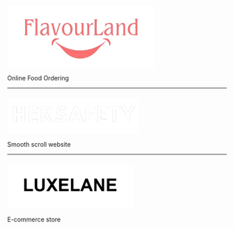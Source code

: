 
<div align="left">
<img height=140 src="https://github.com/isudiptodas/isudiptodas/blob/main/Projects/FlavourLand_logo.png" alt="flavourland-logo"/>
</div>
<p>Online Food Ordering</p>

***
###

<div align="left">
<img height=80 src="https://github.com/isudiptodas/isudiptodas/blob/main/Projects/HerSafety-logo.png" alt="hersafety-logo"/>
</div>
<p>Smooth scroll website</p>

***
###

<div align="left">
<img height=100 src="https://github.com/isudiptodas/isudiptodas/blob/main/Projects/luxelane_logo.png" alt="hersafety-logo"/>
</div>

<p>E-commerce store</p>


